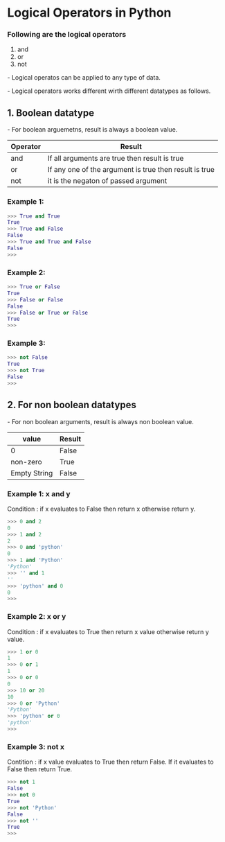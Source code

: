  # Logical Operators in Python

### Following are the logical operators

1. and
2. or
3. not

\- Logical operatos can be applied to any type of data.

\- Logical operators works different wirth different datatypes as follows.

## 1. Boolean datatype
\- For boolean arguemetns, result is always a boolean value.

Operator|Result
--------|--------
and| If all arguments are true then result is true
or|If any one of the argument is true then result is true
not| it is the negaton of passed argument

### Example 1:
```python
>>> True and True
True
>>> True and False
False
>>> True and True and False
False
>>> 
```

### Example 2:
```python
>>> True or False
True
>>> False or False
False
>>> False or True or False
True
>>> 
```

### Example 3:
```python
>>> not False
True
>>> not True
False
>>> 
```

## 2. For non boolean datatypes

\- For non boolean arguments, result is always non boolean value.

value|Result
-----|-----
0|False
non-zero|True
Empty String|False

### Example 1: x and y
Condition : if x evaluates to False then return x otherwise return y.
```python
>>> 0 and 2
0
>>> 1 and 2
2
>>> 0 and 'python'
0
>>> 1 and 'Python'
'Python'
>>> '' and 1
''
>>> 'python' and 0
0
>>> 
```

### Example 2: x or y
Condition : if x evaluates to True then return x value otherwise return y value.
```python
>>> 1 or 0
1
>>> 0 or 1
1
>>> 0 or 0
0
>>> 10 or 20
10
>>> 0 or 'Python'
'Python'
>>> 'python' or 0
'python'
>>> 
```

### Example 3:  not x
Contition : if x value evaluates to True then return False. If it evaluates to False then return True.
```python
>>> not 1
False
>>> not 0
True
>>> not 'Python'
False
>>> not ''
True
>>> 
```